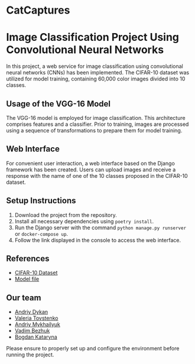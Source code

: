 # CatCaptures
# Image Classification Project Using Convolutional Neural Networks

In this project, a web service for image classification using convolutional neural networks (CNNs) has been implemented. The CIFAR-10 dataset was utilized for model training, containing 60,000 color images divided into 10 classes.

## Usage of the VGG-16 Model

The VGG-16 model is employed for image classification. This architecture comprises features and a classifier. Prior to training, images are processed using a sequence of transformations to prepare them for model training.

## Web Interface

For convenient user interaction, a web interface based on the Django framework has been created. Users can upload images and receive a response with the name of one of the 10 classes proposed in the CIFAR-10 dataset.

## Setup Instructions

1. Download the project from the repository.
2. Install all necessary dependencies using `poetry install`.
3. Run the Django server with the command `python manage.py runserver` or `docker-compose up`.
4. Follow the link displayed in the console to access the web interface.

## References

- [CIFAR-10 Dataset](https://www.kaggle.com/c/cifar-10)
- [Model file](https://drive.google.com/file/d/1Tfu8ZMTBM2OHqWjvdFUCLKliNS5rRyAl/view?usp=drive_link)

## Our team
- [Andriy Dykan](https://github.com/AndriyDykan)
- [Valeria Tovstenko](https://github.com/MsMiracle18)
- [Andriy Mykhailyuk](https://github.com/Andriy22226)
- [Vadim Bezhuk](https://github.com/Vadim-3)
- [Bogdan Kataryna](https://github.com/9-Bogdan)

Please ensure to properly set up and configure the environment before running the project.
